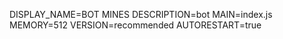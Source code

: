 DISPLAY_NAME=BOT MINES
DESCRIPTION=bot
MAIN=index.js
MEMORY=512
VERSION=recommended
AUTORESTART=true

